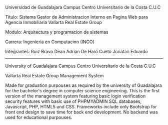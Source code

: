 Universidad de Guadalajara
Campus Centro Universitario de la Costa C.U.C

Titulo: 
Sistema Gestor de Administracion Interno en Pagina Web 
para Agencia Inmobiliaria Vallarta Real Estate Group

Modulo: 
    Arquitectura y programacion de sistemas

Carrera: 
    Ingenieria en Computacion (INCO)

Integrantes:
    Ruiz Bravo Dean Adrian
    De Haro Cueto Jonatan Eduardo

-------------------------------------------------------------------

University of Guadalajara
Campus Centro Universitario de la Costa C.U.C

Vallarta Real Estate Group Management System

Made for graduation purpouses as required by the university
of Guadalajara for the bachelor's degree in computer science
engineering. This is the first version of the management system
featuring basic login verification security features with basic 
use of PHPMYADMIN SQL databases, Javascript, PHP, HTML5 and CSS.
Frameworks include only Bootstrap for front end design to save 
time for back end development. No backend was used for educational
purpouses.



